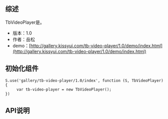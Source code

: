## 综述

TbVideoPlayer是。

* 版本：1.0
* 作者：岳松
* demo：[http://gallery.kissyui.com/tb-video-player/1.0/demo/index.html](http://gallery.kissyui.com/tb-video-player/1.0/demo/index.html)

## 初始化组件

    S.use('gallery/tb-video-player/1.0/index', function (S, TbVideoPlayer) {
         var tb-video-player = new TbVideoPlayer();
    })

## API说明
